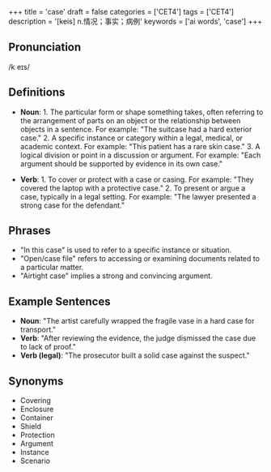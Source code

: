 +++
title = 'case'
draft = false
categories = ['CET4']
tags = ['CET4']
description = '[keis] n.情况；事实；病例'
keywords = ['ai words', 'case']
+++

## Pronunciation
/k eɪs/

## Definitions
- **Noun**: 1. The particular form or shape something takes, often referring to the arrangement of parts on an object or the relationship between objects in a sentence. For example: "The suitcase had a hard exterior case."
   2. A specific instance or category within a legal, medical, or academic context. For example: "This patient has a rare skin case."
   3. A logical division or point in a discussion or argument. For example: "Each argument should be supported by evidence in its own case."

- **Verb**: 1. To cover or protect with a case or casing. For example: "They covered the laptop with a protective case."
   2. To present or argue a case, typically in a legal setting. For example: "The lawyer presented a strong case for the defendant."

## Phrases
- "In this case" is used to refer to a specific instance or situation.
- "Open/case file" refers to accessing or examining documents related to a particular matter.
- "Airtight case" implies a strong and convincing argument.

## Example Sentences
- **Noun**: "The artist carefully wrapped the fragile vase in a hard case for transport."
- **Verb**: "After reviewing the evidence, the judge dismissed the case due to lack of proof."
- **Verb (legal)**: "The prosecutor built a solid case against the suspect."

## Synonyms
- Covering
- Enclosure
- Container
- Shield
- Protection
- Argument
- Instance
- Scenario
